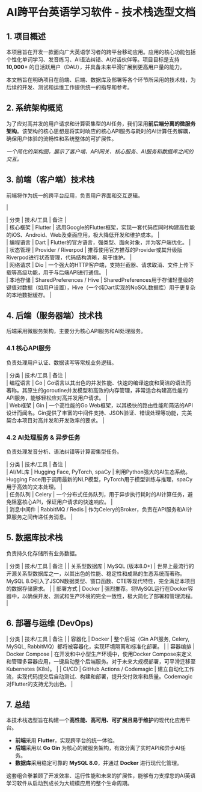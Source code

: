 # **AI跨平台英语学习软件 \- 技术栈选型文档**

## **1\. 项目概述**

本项目旨在开发一款面向广大英语学习者的跨平台移动应用。应用的核心功能包括个性化单词学习、发音练习、AI语法纠错、AI对话伙伴等。项目目标是支持 **10,000+** 的日活跃用户（DAU），并具备未来平滑扩展到更高用户量的能力。

本文档旨在明确项目在前端、后端、数据库及部署等各个环节所采用的技术栈，为后续的开发、测试和运维工作提供统一的指导和参考。

## **2\. 系统架构概览**

为了应对高并发的用户请求和计算密集型的AI任务，我们采用**前后端分离的微服务架构**。该架构的核心思想是将实时响应的核心API服务与耗时的AI计算任务解耦，确保用户体验的流畅性和系统整体的可扩展性。

*一个简化的架构图，展示了客户端、API网关、核心服务、AI服务和数据库之间的交互。*

## **3\. 前端（客户端）技术栈**

前端将作为统一的跨平台应用，负责用户界面和交互逻辑。

|

| 分类 | 技术/工具 | 备注 |  
| 核心框架 | Flutter | 选用Google的Flutter框架，实现一套代码库同时构建高性能的iOS、Android、Web及桌面应用，极大降低开发和维护成本。 |  
| 编程语言 | Dart | Flutter的官方语言，强类型、面向对象，并为客户端优化。 |  
| 状态管理 | Provider / Riverpod | 推荐使用官方推荐的Provider或其升级版Riverpod进行状态管理，代码结构清晰，易于维护。 |  
| 网络请求 | Dio | 一个强大的HTTP客户端，支持拦截器、请求取消、文件上传下载等高级功能，用于与后端API进行通信。 |  
| 本地存储 | SharedPreferences / Hive | SharedPreferences用于存储轻量级的键值对数据（如用户设置），Hive（一个纯Dart实现的NoSQL数据库）用于更复杂的本地数据缓存。 |

## **4\. 后端（服务器端）技术栈**

后端采用微服务架构，主要分为核心API服务和AI处理服务。

### **4.1 核心API服务**

负责处理用户认证、数据读写等常规业务逻辑。

| 分类 | 技术/工具 | 备注 |  
| 编程语言 | Go | Go语言以其出色的并发性能、快速的编译速度和简洁的语法而著称。其原生的goroutine并发模型和高效的内存管理，非常适合构建高性能的API服务，能够轻松应对高并发用户请求。 |  
| Web框架 | Gin | 一个高性能的Go Web框架，以其极快的路由性能和简洁的API设计而闻名。Gin提供了丰富的中间件支持、JSON验证、错误处理等功能，完美契合本项目对高并发和开发效率的要求。 |

### **4.2 AI处理服务 & 异步任务**

负责处理发音分析、语法纠错等计算密集型任务。

| 分类 | 技术/工具 | 备注 |  
| AI/ML库 | Hugging Face, PyTorch, spaCy | 利用Python强大的AI生态系统。Hugging Face用于调用最新的NLP模型，PyTorch用于模型训练与推理，spaCy用于高效的文本处理。 |  
| 任务队列 | Celery | 一个分布式任务队列，用于异步执行耗时的AI计算任务，避免阻塞核心API，保证用户请求的快速响应。 |  
| 消息中间件 | RabbitMQ / Redis | 作为Celery的Broker，负责在API服务和AI计算服务之间传递任务消息。 |

## **5\. 数据库技术栈**

负责持久化存储所有业务数据。

| 分类 | 技术/工具 | 备注 |
| 关系型数据库 | MySQL (版本8.0+) | 世界上最流行的开源关系型数据库之一，以其出色的性能、稳定性和成熟的生态系统而著称。MySQL 8.0引入了JSON数据类型、窗口函数、CTE等现代特性，完全满足本项目的数据存储需求。 |
| 部署方式 | Docker | 强烈推荐。将MySQL运行在Docker容器中，以确保开发、测试和生产环境的完全一致性，极大简化了部署和管理流程。 |

## **6\. 部署与运维 (DevOps)**

| 分类 | 技术/工具 | 备注 |
| 容器化 | Docker | 整个后端（Gin API服务, Celery, MySQL, RabbitMQ）都将被容器化，实现环境隔离和标准化部署。 |
| 容器编排 | Docker Compose | 在开发和中小型生产环境中，使用Docker Compose来定义和管理多容器应用，一键启动整个后端服务。对于未来大规模部署，可平滑迁移至Kubernetes (K8s)。 |
| CI/CD | GitHub Actions / Codemagic | 建立自动化工作流，实现代码提交后自动测试、构建和部署，提升交付效率和质量。Codemagic对Flutter的支持尤为出色。 |

## **7\. 总结**

本技术栈选型旨在构建一个**高性能、高可用、可扩展且易于维护**的现代化应用平台。

* **前端**采用 **Flutter**，实现跨平台的统一体验。  
* **后端**采用以 **Go Gin** 为核心的微服务架构，有效分离了实时API和异步AI任务。  
* **数据库**采用稳定可靠的 **MySQL 8.0**，并通过 **Docker** 进行现代化管理。

这套组合拳兼顾了开发效率、运行性能和未来的扩展性，能够有力支撑您的AI英语学习软件从启动到成长为大规模应用的整个生命周期。